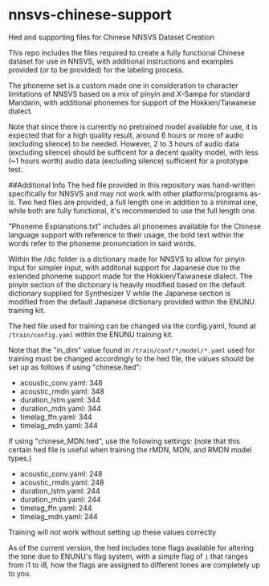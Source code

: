 # nnsvs-chinese-support
Hed and supporting files for Chinese NNSVS Dataset Creation

This repo includes the files required to create a fully functional Chinese dataset for use in NNSVS, with additional instructions and examples provided (or to be provided) for the labeling process.

The phoneme set is a custom made one in consideration to character limitations of NNSVS based on a mix of pinyin and X-Sampa for standard Mandarin, with additional phonemes for support of the Hokkien/Taiwanese dialect.

Note that since there is currently no pretrained model available for use, it is expected that for a high quality result, around 6 hours or more of audio (excluding silence) to be needed. However, 2 to 3 hours of audio data (excluding silence) should be sufficent for a decent quality model, with less (~1 hours worth) audio data (excluding silence) sufficient for a prototype test.

##Additional Info
The hed file provided in this repository was hand-written specifically for NNSVS and may not work with other platforms/programs as-is. Two hed files are provided, a full length one in addition to a minimal one, while both are fully functional, it's recommended to use the full length one.

"Phoneme Explanations.txt" includes all phonemes available for the Chinese language support with reference to their usage, the bold text within the words refer to the phoneme pronunciation in said words.

Within the /dic folder is a dictionary made for NNSVS to allow for pinyin input for simpler input, with additonal support for Japanese due to the extended phoneme support made for the Hokkien/Taiwanese dialect. The pinyin section of the dictionary is heavily modified based on the default dictionary supplied for Synthesizer V while the Japanese section is modified from the default Japanese dictionary provided within the ENUNU training kit.

The hed file used for training can be changed via the config.yaml, found at `/train/config.yaml` within the ENUNU training kit.

Note that the "in_dim" value found in `/train/conf/*/model/*.yaml` used for training must be changed accordingly to the hed file, the values should be set up as follows if using "chinese.hed":
* acoustic_conv.yaml: 348
* acoustic_rmdn.yaml: 348
* duration_lstm.yaml: 344
* duration_mdn.yaml: 344
* timelag_ffn.yaml: 344
* timelag_mdn.yaml: 344

If using "chinese_MDN.hed", use the following settings: (note that this certain hed file is useful when training the rMDN, MDN, and RMDN model types.)
* acoustic_conv.yaml: 248
* acoustic_rmdn.yaml: 248
* duration_lstm.yaml: 244
* duration_mdn.yaml: 244
* timelag_ffn.yaml: 244
* timelag_mdn.yaml: 244

Training will not work without setting up these values correctly

As of the current version, the hed includes tone flags available for altering the tone due to ENUNU's flag system, with a simple flag of `i` that ranges from i1 to i8, how the flags are assigned to different tones are completely up to you.
